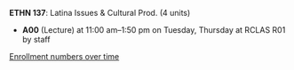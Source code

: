 **ETHN 137**: Latina Issues & Cultural Prod. (4 units)

- **A00** (Lecture) at 11:00 am–1:50 pm on Tuesday, Thursday at RCLAS R01 by staff

[Enrollment numbers over time](./ETHN137.tsv)
